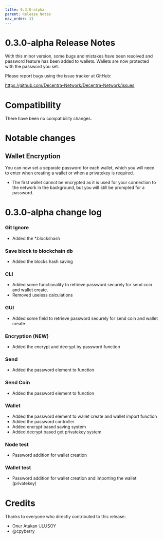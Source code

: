 ```yaml
---
title: 0.3.0-alpha
parent: Release Notes
nav_order: 11
---
```


0.3.0-alpha Release Notes
====================

With this minor version, some bugs and mistakes have been 
resolved and password feature has been added to wallets.
Wallets are now protected with the password you set.

Please report bugs using the issue tracker at GitHub:

  <https://github.com/Decentra-Network/Decentra-Network/issues>

Compatibility
==============

There have been no compatibility changes.

Notable changes
===============

## Wallet Encryption

You can now set a separate password for each wallet, 
which you will need to enter when creating a wallet 
or when a privatekey is required.

* The first wallet cannot be encrypted as it is used for your connection to the network in the background, but you will still be prompted for a password.

0.3.0-alpha change log
=================

### Git Ignore
- Added the *.blockshash

### Save block to blockchain db
- Added the blocks hash saving

### CLI
- Added some functionality to retrieve password securely for send coin and wallet create.
- Removed useless calculations

### GUI
- Added some field to retrieve password securely for send coin and wallet create 

### Encryption (NEW)
- Added the encrypt and decrypt by password function

### Send
- Added the password element to function

### Send Coin
- Added the password element to function

### Wallet
- Added the password element to wallet create and wallet import function
- Added the password controller
- Added encrypt based saving system
- Added decrypt based get privatekey system

### Node test
- Password addition for wallet creation

### Wallet test
- Password addition for wallet creation and importing the wallet (privatekey)

Credits
=======

Thanks to everyone who directly contributed to this release:

- Onur Atakan ULUSOY
- @cpyberry
